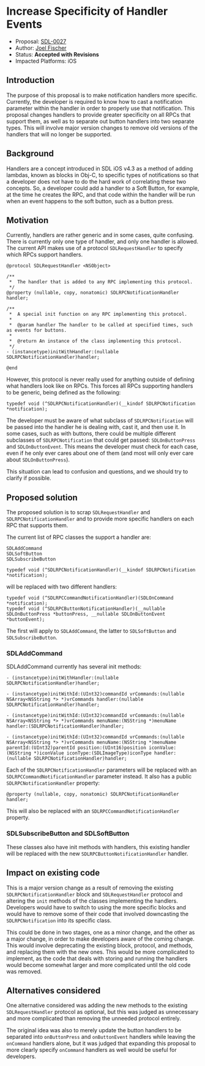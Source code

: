# Increase Specificity of Handler Events

* Proposal: [SDL-0027](0027-ios-specify-handlers.md)
* Author: [Joel Fischer](https://github.com/joeljfischer)
* Status: **Accepted with Revisions**
* Impacted Platforms: iOS

## Introduction
The purpose of this proposal is to make notification handlers more specific. Currently, the developer is required to know how to cast a notification parameter within the handler in order to properly use that notification. This proposal changes handlers to provide greater specificity on all RPCs that support them, as well as to separate out button handlers into two separate types. This will involve major version changes to remove old versions of the handlers that will no longer be supported.

## Background
Handlers are a concept introduced in SDL iOS v4.3 as a method of adding lambdas, known as blocks in Obj-C, to specific types of notifications so that a developer does not have to do the hard work of correlating these two concepts. So, a developer could add a handler to a Soft Button, for example, at the time he creates the RPC, and that code within the handler will be run when an event happens to the soft button, such as a button press.

## Motivation
Currently, handlers are rather generic and in some cases, quite confusing. There is currently only one type of handler, and only one handler is allowed. The current API makes use of a protocol `SDLRequestHandler` to specify which RPCs support handlers.

```objc
@protocol SDLRequestHandler <NSObject>

/**
 *  The handler that is added to any RPC implementing this protocol.
 */
@property (nullable, copy, nonatomic) SDLRPCNotificationHandler handler;

/**
 *  A special init function on any RPC implementing this protocol.
 *
 *  @param handler The handler to be called at specified times, such as events for buttons.
 *
 *  @return An instance of the class implementing this protocol.
 */
- (instancetype)initWithHandler:(nullable SDLRPCNotificationHandler)handler;

@end
```

However, this protocol is never really used for anything outside of defining what handlers look like on RPCs. This forces all RPCs supporting handlers to be generic, being defined as the following:

```objc
typedef void (^SDLRPCNotificationHandler)(__kindof SDLRPCNotification *notification);
```

The developer must be aware of what subclass of `SDLRPCNotification` will be passed into the handler he is dealing with, cast it, and then use it. In some cases, such as with buttons, there could be multiple different subclasses of `SDLRPCNotification` that could get passed: `SDLOnButtonPress` and `SDLOnButtonEvent`. This means the developer must check for each case, even if he only ever cares about one of them (and most will only ever care about `SDLOnButtonPress`).

This situation can lead to confusion and questions, and we should try to clarify if possible.

## Proposed solution
The proposed solution is to scrap `SDLRequestHandler` and `SDLRPCNotificationHandler` and to provide more specific handlers on each RPC that supports them.

The current list of RPC classes the support a handler are:
```
SDLAddCommand
SDLSoftButton
SDLSubscribeButton
```

```objc
typedef void (^SDLRPCNotificationHandler)(__kindof SDLRPCNotification *notification);
```

will be replaced with two different handlers:

```objc
typedef void (^SDLRPCCommandNotificationHandler)(SDLOnCommand *notification);
typedef void (^SDLRPCButtonNotificationHandler)(__nullable SDLOnButtonPress *buttonPress, __nullable SDLOnButtonEvent *buttonEvent);
```

The first will apply to `SDLAddCommand`, the latter to `SDLSoftButton` and `SDLSubscribeButton`.

### SDLAddCommand
SDLAddCommand currently has several init methods:

```objc
- (instancetype)initWithHandler:(nullable SDLRPCNotificationHandler)handler;

- (instancetype)initWithId:(UInt32)commandId vrCommands:(nullable NSArray<NSString *> *)vrCommands handler:(nullable SDLRPCNotificationHandler)handler;

- (instancetype)initWithId:(UInt32)commandId vrCommands:(nullable NSArray<NSString *> *)vrCommands menuName:(NSString *)menuName handler:(SDLRPCNotificationHandler)handler;

- (instancetype)initWithId:(UInt32)commandId vrCommands:(nullable NSArray<NSString *> *)vrCommands menuName:(NSString *)menuName parentId:(UInt32)parentId position:(UInt16)position iconValue:(NSString *)iconValue iconType:(SDLImageType)iconType handler:(nullable SDLRPCNotificationHandler)handler;
```

Each of the `SDLRPCNotificationHandler` parameters will be replaced with an `SDLRPCCommandNotificationHandler` parameter instead. It also has a public `SDLRPCNotificationHandler` property:

```objc
@property (nullable, copy, nonatomic) SDLRPCNotificationHandler handler;
```

This will also be replaced with an `SDLRPCCommandNotificationHandler` property.

### SDLSubscribeButton and SDLSoftButton
These classes also have init methods with handlers, this existing handler will be replaced with the new `SDLRPCButtonNotificationHandler` handler.

## Impact on existing code
This is a major version change as a result of removing the existing `SDLRPCNotificationHandler` block and `SDLRequestHandler` protocol and altering the `init` methods of the classes implementing the handlers. Developers would have to switch to using the more specific blocks and would have to remove some of their code that involved downcasting the `SDLRPCNotification` into its specific class.

This could be done in two stages, one as a minor change, and the other as a major change, in order to make developers aware of the coming change. This would involve deprecating the existing block, protocol, and methods, and replacing them with the new ones. This would be more complicated to implement, as the code that deals with storing and running the handlers would become somewhat larger and more complicated until the old code was removed.

## Alternatives considered
One alternative considered was adding the new methods to the existing `SDLRequestHandler` protocol as optional, but this was judged as unnecessary and more complicated than removing the unneeded protocol entirely.

The original idea was also to merely update the button handlers to be separated into `onButtonPress` and `onButtonEvent` handlers while leaving the `onCommand` handlers alone, but it was judged that expanding this proposal to more clearly specify `onCommand` handlers as well would be useful for developers.
